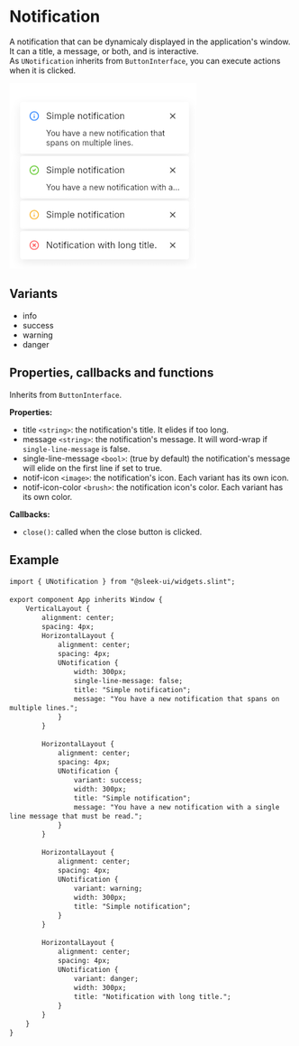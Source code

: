# Notification
A notification that can be dynamicaly displayed in the application's window.  
It can a title, a message, or both, and is interactive.  
As `UNotification` inherits from `ButtonInterface`, you can execute actions when it is clicked.  

![notification presentation](images/notification.png)

## Variants
- info
- success
- warning
- danger

## Properties, callbacks and functions
Inherits from `ButtonInterface`.  

**Properties:**  
- title `<string>`: the notification's title. It elides if too long.
- message `<string>`: the notification's message. It will word-wrap if `single-line-message` is false.
- single-line-message `<bool>`: (true by default) the notification's message will elide on the first line if set to true.  
- notif-icon `<image>`: the notification's icon. Each variant has its own icon.
- notif-icon-color `<brush>`: the notification icon's color. Each variant has its own color.

**Callbacks:**  
- `close()`: called when the close button is clicked.

## Example
```slint
import { UNotification } from "@sleek-ui/widgets.slint";

export component App inherits Window {
	VerticalLayout {
		alignment: center;
		spacing: 4px;
		HorizontalLayout {
            alignment: center;
            spacing: 4px;
            UNotification {
                width: 300px;
                single-line-message: false;
                title: "Simple notification";
                message: "You have a new notification that spans on multiple lines.";
            }
        }

        HorizontalLayout {
            alignment: center;
            spacing: 4px;
            UNotification {
                variant: success;
                width: 300px;
                title: "Simple notification";
                message: "You have a new notification with a single line message that must be read.";
            }
        }

        HorizontalLayout {
            alignment: center;
            spacing: 4px;
            UNotification {
                variant: warning;
                width: 300px;
                title: "Simple notification";
            }
        }

        HorizontalLayout {
            alignment: center;
            spacing: 4px;
            UNotification {
                variant: danger;
                width: 300px;
                title: "Notification with long title.";
            }
        }
	}
}
```